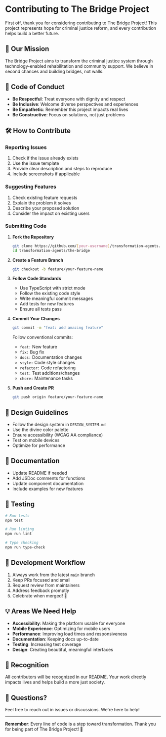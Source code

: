# Contributing to The Bridge Project

First off, thank you for considering contributing to The Bridge Project! This project represents hope for criminal justice reform, and every contribution helps build a better future.

## 🌟 Our Mission

The Bridge Project aims to transform the criminal justice system through technology-enabled rehabilitation and community support. We believe in second chances and building bridges, not walls.

## 🤝 Code of Conduct

- **Be Respectful**: Treat everyone with dignity and respect
- **Be Inclusive**: Welcome diverse perspectives and experiences
- **Be Empathetic**: Remember this project impacts real lives
- **Be Constructive**: Focus on solutions, not just problems

## 🛠️ How to Contribute

### Reporting Issues

1. Check if the issue already exists
2. Use the issue template
3. Provide clear description and steps to reproduce
4. Include screenshots if applicable

### Suggesting Features

1. Check existing feature requests
2. Explain the problem it solves
3. Describe your proposed solution
4. Consider the impact on existing users

### Submitting Code

1. **Fork the Repository**
   ```bash
   git clone https://github.com/[your-username]/transformation-agents.git
   cd transformation-agents/the-bridge
   ```

2. **Create a Feature Branch**
   ```bash
   git checkout -b feature/your-feature-name
   ```

3. **Follow Code Standards**
   - Use TypeScript with strict mode
   - Follow the existing code style
   - Write meaningful commit messages
   - Add tests for new features
   - Ensure all tests pass

4. **Commit Your Changes**
   ```bash
   git commit -m "feat: add amazing feature"
   ```
   
   Follow conventional commits:
   - `feat:` New feature
   - `fix:` Bug fix
   - `docs:` Documentation changes
   - `style:` Code style changes
   - `refactor:` Code refactoring
   - `test:` Test additions/changes
   - `chore:` Maintenance tasks

5. **Push and Create PR**
   ```bash
   git push origin feature/your-feature-name
   ```

## 🎨 Design Guidelines

- Follow the design system in `DESIGN_SYSTEM.md`
- Use the divine color palette
- Ensure accessibility (WCAG AA compliance)
- Test on mobile devices
- Optimize for performance

## 📝 Documentation

- Update README if needed
- Add JSDoc comments for functions
- Update component documentation
- Include examples for new features

## 🧪 Testing

```bash
# Run tests
npm test

# Run linting
npm run lint

# Type checking
npm run type-check
```

## 🚀 Development Workflow

1. Always work from the latest `main` branch
2. Keep PRs focused and small
3. Request review from maintainers
4. Address feedback promptly
5. Celebrate when merged! 🎉

## 💡 Areas We Need Help

- **Accessibility**: Making the platform usable for everyone
- **Mobile Experience**: Optimizing for mobile users
- **Performance**: Improving load times and responsiveness
- **Documentation**: Keeping docs up-to-date
- **Testing**: Increasing test coverage
- **Design**: Creating beautiful, meaningful interfaces

## 🙏 Recognition

All contributors will be recognized in our README. Your work directly impacts lives and helps build a more just society.

## 📧 Questions?

Feel free to reach out in issues or discussions. We're here to help!

---

**Remember**: Every line of code is a step toward transformation. Thank you for being part of The Bridge Project! 🌉 